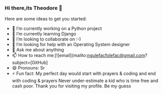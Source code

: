 ### Hi there,its Theodore 👋

Here are some ideas to get you started:

- 🔭 I’m currently working on a Python project
- 🌱 I’m currently learning Django
- 👯 I’m looking to collaborate on :-)
- 🤔 I’m looking for help with an Operating System designer
- 💬 Ask me about anything
- 📫 How to reach me:[![email](mailto:ngulefacfolefac@gmail.com?subject=[GitHub]
- 😄 Pronouns: Sr
- ⚡ Fun fact: My perfect day would start with prayers & coding and end with coding & prayers
Never under-estimate a kid who is time free and cash poor.
Thank you for visiting my profile.
Be my guess


